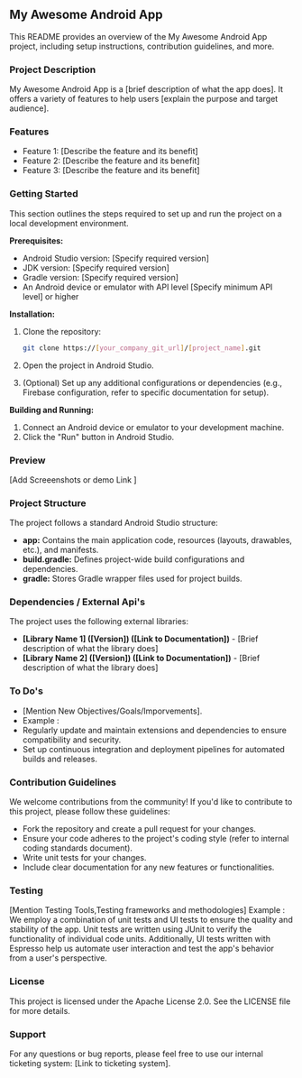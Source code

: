 ##  My Awesome Android App

This README provides an overview of the My Awesome Android App project, including setup instructions, contribution guidelines, and more.

### Project Description

My Awesome Android App is a [brief description of what the app does]. It offers a variety of features to help users [explain the purpose and target audience].

### Features

* Feature 1: [Describe the feature and its benefit]
* Feature 2: [Describe the feature and its benefit]
* Feature 3: [Describe the feature and its benefit]

### Getting Started

This section outlines the steps required to set up and run the project on a local development environment.

**Prerequisites:**

* Android Studio version: [Specify required version]
* JDK version: [Specify required version]
* Gradle version: [Specify required version]
* An Android device or emulator with API level [Specify minimum API level] or higher

**Installation:**

1. Clone the repository:

   ```bash
   git clone https://[your_company_git_url]/[project_name].git
   ```

2. Open the project in Android Studio.

3. (Optional) Set up any additional configurations or dependencies (e.g., Firebase configuration, refer to specific documentation for setup).

**Building and Running:**

1. Connect an Android device or emulator to your development machine.
2. Click the "Run" button in Android Studio.

### Preview

[Add Screeenshots or demo Link ]

### Project Structure

The project follows a standard Android Studio structure:

* **app:** Contains the main application code, resources (layouts, drawables, etc.), and manifests.
* **build.gradle:** Defines project-wide build configurations and dependencies.
* **gradle:** Stores Gradle wrapper files used for project builds.

### Dependencies / External Api's

The project uses the following external libraries:

* **[Library Name 1] ([Version]) ([Link to Documentation])** - [Brief description of what the library does]
* **[Library Name 2] ([Version]) ([Link to Documentation])** - [Brief description of what the library does]

### To Do's

* [Mention New Objectives/Goals/Imporvements].
* Example :
* Regularly update and maintain extensions and dependencies to ensure compatibility and security.
* Set up continuous integration and deployment pipelines for automated builds and releases.

### Contribution Guidelines

We welcome contributions from the community! If you'd like to contribute to this project, please follow these guidelines:

* Fork the repository and create a pull request for your changes.
* Ensure your code adheres to the project's coding style (refer to internal coding standards document).
* Write unit tests for your changes.
* Include clear documentation for any new features or functionalities.

### Testing
[Mention Testing Tools,Testing frameworks and methodologies]
Example : We employ a combination of unit tests and UI tests to ensure the quality and stability of the app. Unit tests are written using JUnit to verify the functionality of individual code units. Additionally, UI tests written with Espresso help us automate user interaction and test the app's behavior from a user's perspective.

### License

This project is licensed under the Apache License 2.0. See the LICENSE file for more details.

### Support

For any questions or bug reports, please feel free to use our internal ticketing system: [Link to ticketing system].
